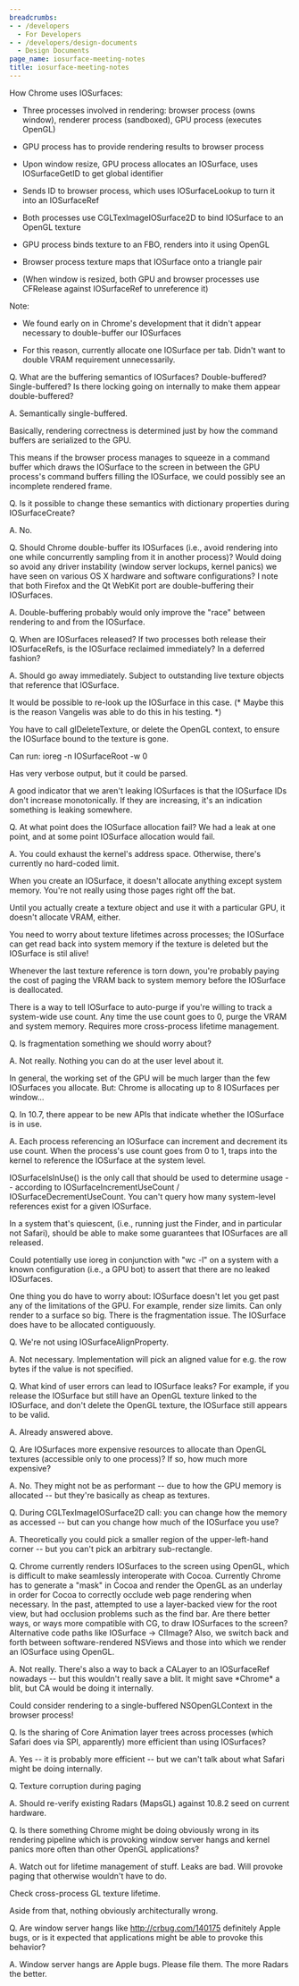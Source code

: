 ```yaml
---
breadcrumbs:
- - /developers
  - For Developers
- - /developers/design-documents
  - Design Documents
page_name: iosurface-meeting-notes
title: iosurface-meeting-notes
---
```


How Chrome uses IOSurfaces:

- Three processes involved in rendering: browser process (owns window), renderer
process (sandboxed), GPU process (executes OpenGL)

- GPU process has to provide rendering results to browser process

- Upon window resize, GPU process allocates an IOSurface, uses IOSurfaceGetID to
get global identifier

- Sends ID to browser process, which uses IOSurfaceLookup to turn it into an
IOSurfaceRef

- Both processes use CGLTexImageIOSurface2D to bind IOSurface to an OpenGL
texture

- GPU process binds texture to an FBO, renders into it using OpenGL

- Browser process texture maps that IOSurface onto a triangle pair

- (When window is resized, both GPU and browser processes use CFRelease against
IOSurfaceRef to unreference it)

Note:

- We found early on in Chrome's development that it didn't appear necessary to
double-buffer our IOSurfaces

- For this reason, currently allocate one IOSurface per tab. Didn't want to
double VRAM requirement unnecessarily.

Q. What are the buffering semantics of IOSurfaces? Double-buffered?
Single-buffered? Is there locking going on internally to make them appear
double-buffered?

A. Semantically single-buffered.

Basically, rendering correctness is determined just by how the command buffers
are serialized to the GPU.

This means if the browser process manages to squeeze in a command buffer which
draws the IOSurface to the screen in between the GPU process's command buffers
filling the IOSurface, we could possibly see an incomplete rendered frame.

Q. Is it possible to change these semantics with dictionary properties during
IOSurfaceCreate?

A. No.

Q. Should Chrome double-buffer its IOSurfaces (i.e., avoid rendering into one
while concurrently sampling from it in another process)? Would doing so avoid
any driver instability (window server lockups, kernel panics) we have seen on
various OS X hardware and software configurations? I note that both Firefox and
the Qt WebKit port are double-buffering their IOSurfaces.

A. Double-buffering probably would only improve the "race" between rendering to
and from the IOSurface.

Q. When are IOSurfaces released? If two processes both release their
IOSurfaceRefs, is the IOSurface reclaimed immediately? In a deferred fashion?

A. Should go away immediately. Subject to outstanding live texture objects that
reference that IOSurface.

It would be possible to re-look up the IOSurface in this case. (\* Maybe this is
the reason Vangelis was able to do this in his testing. \*)

You have to call glDeleteTexture, or delete the OpenGL context, to ensure the
IOSurface bound to the texture is gone.

Can run: ioreg -n IOSurfaceRoot -w 0

Has very verbose output, but it could be parsed.

A good indicator that we aren't leaking IOSurfaces is that the IOSurface IDs
don't increase monotonically. If they are increasing, it's an indication
something is leaking somewhere.

Q. At what point does the IOSurface allocation fail? We had a leak at one point,
and at some point IOSurface allocation would fail.

A. You could exhaust the kernel's address space. Otherwise, there's currently no
hard-coded limit.

When you create an IOSurface, it doesn't allocate anything except system memory.
You're not really using those pages right off the bat.

Until you actually create a texture object and use it with a particular GPU, it
doesn't allocate VRAM, either.

You need to worry about texture lifetimes across processes; the IOSurface can
get read back into system memory if the texture is deleted but the IOSurface is
stil alive!

Whenever the last texture reference is torn down, you're probably paying the
cost of paging the VRAM back to system memory before the IOSurface is
deallocated.

There is a way to tell IOSurface to auto-purge if you're willing to track a
system-wide use count. Any time the use count goes to 0, purge the VRAM and
system memory. Requires more cross-process lifetime management.

Q. Is fragmentation something we should worry about?

A. Not really. Nothing you can do at the user level about it.

In general, the working set of the GPU will be much larger than the few
IOSurfaces you allocate. But: Chrome is allocating up to 8 IOSurfaces per
window...

Q. In 10.7, there appear to be new APIs that indicate whether the IOSurface is
in use.

A. Each process referencing an IOSurface can increment and decrement its use
count. When the process's use count goes from 0 to 1, traps into the kernel to
reference the IOSurface at the system level.

IOSurfaceIsInUse() is the only call that should be used to determine usage --
according to IOSurfaceIncrementUseCount / IOSurfaceDecrementUseCount. You can't
query how many system-level references exist for a given IOSurface.

In a system that's quiescent, (i.e., running just the Finder, and in particular
not Safari), should be able to make some guarantees that IOSurfaces are all
released.

Could potentially use ioreg in conjunction with "wc -l" on a system with a known
configuration (i.e., a GPU bot) to assert that there are no leaked IOSurfaces.

One thing you do have to worry about: IOSurface doesn't let you get past any of
the limitations of the GPU. For example, render size limits. Can only render to
a surface so big. There is the fragmentation issue. The IOSurface does have to
be allocated contiguously.

Q. We're not using IOSurfaceAlignProperty.

A. Not necessary. Implementation will pick an aligned value for e.g. the row
bytes if the value is not specified.

Q. What kind of user errors can lead to IOSurface leaks? For example, if you
release the IOSurface but still have an OpenGL texture linked to the IOSurface,
and don't delete the OpenGL texture, the IOSurface still appears to be valid.

A. Already answered above.

Q. Are IOSurfaces more expensive resources to allocate than OpenGL textures
(accessible only to one process)? If so, how much more expensive?

A. No. They might not be as performant -- due to how the GPU memory is allocated
-- but they're basically as cheap as textures.

Q. During CGLTexImageIOSurface2D call: you can change how the memory as accessed
-- but can you change how much of the IOSurface you use?

A. Theoretically you could pick a smaller region of the upper-left-hand corner
-- but you can't pick an arbitrary sub-rectangle.

Q. Chrome currently renders IOSurfaces to the screen using OpenGL, which is
difficult to make seamlessly interoperate with Cocoa. Currently Chrome has to
generate a "mask" in Cocoa and render the OpenGL as an underlay in order for
Cocoa to correctly occlude web page rendering when necessary. In the past,
attempted to use a layer-backed view for the root view, but had occlusion
problems such as the find bar. Are there better ways, or ways more compatible
with CG, to draw IOSurfaces to the screen? Alternative code paths like IOSurface
-&gt; CIImage? Also, we switch back and forth between software-rendered NSViews
and those into which we render an IOSurface using OpenGL.

A. Not really. There's also a way to back a CALayer to an IOSurfaceRef nowadays
-- but this wouldn't really save a blit. It might save \*Chrome\* a blit, but CA
would be doing it internally.

Could consider rendering to a single-buffered NSOpenGLContext in the browser
process!

Q. Is the sharing of Core Animation layer trees across processes (which Safari
does via SPI, apparently) more efficient than using IOSurfaces?

A. Yes -- it is probably more efficient -- but we can't talk about what Safari
might be doing internally.

Q. Texture corruption during paging

A. Should re-verify existing Radars (MapsGL) against 10.8.2 seed on current
hardware.

Q. Is there something Chrome might be doing obviously wrong in its rendering
pipeline which is provoking window server hangs and kernel panics more often
than other OpenGL applications?

A. Watch out for lifetime management of stuff. Leaks are bad. Will provoke
paging that otherwise wouldn't have to do.

Check cross-process GL texture lifetime.

Aside from that, nothing obviously architecturally wrong.

Q. Are window server hangs like http://crbug.com/140175 definitely Apple bugs,
or is it expected that applications might be able to provoke this behavior?

A. Window server hangs are Apple bugs. Please file them. The more Radars the
better.
